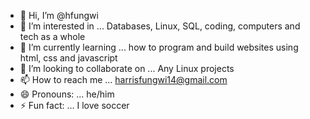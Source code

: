 - 👋 Hi, I’m @hfungwi
- 👀 I’m interested in ... Databases, Linux, SQL, coding, computers and tech as a whole
- 🌱 I’m currently learning ... how to program and build websites using html, css and javascript
- 💞️ I’m looking to collaborate on ... Any Linux projects
- 📫 How to reach me ... harrisfungwi14@gmail.com
- 😄 Pronouns: ... he/him
- ⚡ Fun fact: ... I love soccer 

<!---
hfungwi/hfungwi is a ✨ special ✨ repository because its `README.md` (this file) appears on your GitHub profile.
You can click the Preview link to take a look at your changes.
--->
